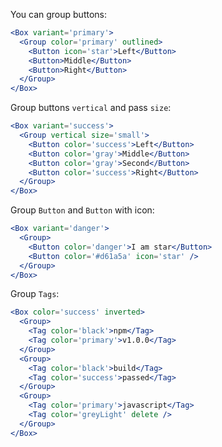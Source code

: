 You can group buttons:

```jsx
<Box variant='primary'>
  <Group color='primary' outlined>
    <Button icon='star'>Left</Button>
    <Button>Middle</Button>
    <Button>Right</Button>
  </Group>
</Box>
```

Group buttons `vertical` and pass `size`:

```jsx
<Box variant='success'>
  <Group vertical size='small'>
    <Button color='success'>Left</Button>
    <Button color='gray'>Middle</Button>
    <Button color='gray'>Second</Button>
    <Button color='success'>Right</Button>
  </Group>
</Box>
```

Group `Button` and `Button` with icon:

```jsx
<Box variant='danger'>
  <Group>
    <Button color='danger'>I am star</Button>
    <Button color='#d61a5a' icon='star' />
  </Group>
</Box>
```

Group `Tags`:

```jsx
<Box color='success' inverted>
  <Group>
    <Tag color='black'>npm</Tag>
    <Tag color='primary'>v1.0.0</Tag>
  </Group>
  <Group>
    <Tag color='black'>build</Tag>
    <Tag color='success'>passed</Tag>
  </Group>
  <Group>
    <Tag color='primary'>javascript</Tag>
    <Tag color='greyLight' delete />
  </Group>
</Box>
```